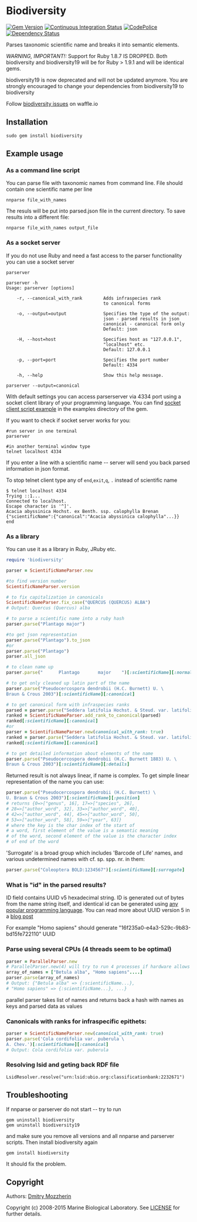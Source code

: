 Biodiversity
============

[![Gem Version][gem_svg]][gem_link]
[![Continuous Integration Status][ci_svg]][ci_link]
[![CodePolice][cc_svg]][cc_link]
[![Dependency Status][deps_svg]][deps_link]

Parses taxonomic scientific name and breaks it into semantic elements.

*WARNING, IMPORTANT!:*
Support for Ruby 1.8.7 IS DROPPED. Both biodiversity and
biodiversity19 will be for Ruby > 1.9.1 and will be identical gems.

biodiversity19 is now deprecated and will not be updated anymore.
You are strongly encouraged to change your dependencies from
biodiversity19 to biodiversity

Follow [biodiversity issues][waffle] on waffle.io

Installation
------------

    sudo gem install biodiversity

Example usage
-------------

### As a command line script

You can parse file with taxonomic names from command line.
File should contain one scientific name per line

    nnparse file_with_names

The resuls will be put into parsed.json file in the current directory.
To save results into a different file:

    nnparse file_with_names output_file

### As a socket server

If you do not use Ruby and need a fast access to the parser functionality
you can use a socket server

    parserver

    parserver -h
    Usage: parserver [options]

        -r, --canonical_with_rank        Adds infraspecies rank
                                         to canonical forms

        -o, --output=output              Specifies the type of the output:
                                         json - parsed results in json
                                         canonical - canonical form only
                                         Default: json

        -H, --host=host                  Specifies host as "127.0.0.1",
                                         "localhost" etc.
                                         Default: 127.0.0.1

        -p, --port=port                  Specifies the port number
                                         Default: 4334

        -h, --help                       Show this help message.

    parserver --output=canonical



With default settings you can access parserserver via 4334 port using a
socket client library of your programming language.  You can find
[socket client script example][socket_example] in the examples directory of the gem.

If you want to check if socket server works for you:

    #run server in one terminal
    parserver

    #in another terminal window type
    telnet localhost 4334

If you enter a line with a scientific name -- server will send you back
parsed information in json format.

To stop telnet client type any of `end`,`exit`,`q`, `.` instead
of scientific name

    $ telnet localhost 4334
    Trying ::1...
    Connected to localhost.
    Escape character is '^]'.
    Acacia abyssinica Hochst. ex Benth. ssp. calophylla Brenan
    {"scientificName":{"canonical":"Acacia abyssinica calophylla"...}}
    end

### As a library

You can use it as a library in Ruby, JRuby etc.


```ruby
require 'biodiversity'

parser = ScientificNameParser.new

#to find version number
ScientificNameParser.version

# to fix capitalization in canonicals
ScientificNameParser.fix_case("QUERCUS (QUERCUS) ALBA")
# Output: Quercus (Quercus) alba

# to parse a scientific name into a ruby hash
parser.parse("Plantago major")

#to get json representation
parser.parse("Plantago").to_json
#or
parser.parse("Plantago")
parser.all_json

# to clean name up
parser.parse("      Plantago       major    ")[:scientificName][:normalized]

# to get only cleaned up latin part of the name
parser.parse("Pseudocercospora dendrobii (H.C. Burnett) U. \
Braun & Crous 2003")[:scientificName][:canonical]

# to get canonical form with infraspecies ranks
parsed = parser.parse("Seddera latifolia Hochst. & Steud. var. latifolia")
ranked = ScientificNameParser.add_rank_to_canonical(parsed)
ranked[:scientificName][:canonical]
#or
parser = ScientificNameParser.new(canonical_with_rank: true)
ranked = parser.parse("Seddera latifolia Hochst. & Steud. var. latifolia")
ranked[:scientificName][:canonical]

# to get detailed information about elements of the name
parser.parse("Pseudocercospora dendrobii (H.C. Burnett 1883) U. \
Braun & Crous 2003")[:scientificName][:details]
```

Returned result is not always linear, if name is complex. To get simple linear
representation of the name you can use:


```ruby
parser.parse("Pseudocercospora dendrobii (H.C. Burnett) \
U. Braun & Crous 2003")[:scientificName][:position]
# returns {0=>["genus", 16], 17=>["species", 26],
# 28=>["author_word", 32], 33=>["author_word", 40],
# 42=>["author_word", 44], 45=>["author_word", 50],
# 53=>["author_word", 58], 59=>["year", 63]}
# where the key is the char index of the start of
# a word, first element of the value is a semantic meaning
# of the word, second element of the value is the character index
# of end of the word
```

'Surrogate' is a broad group which includes 'Barcode of Life' names, and various
undetermined names with cf. sp. spp. nr. in them:

```ruby
parser.parse("Coleoptera BOLD:1234567")[:scientificName][:surrogate]
```
### What is "id" in the parsed results?

ID field contains UUID v5 hexadecimal string. ID is generated out of bytes
from the name string itself, and identical id can be generated using [any
popular programming language][uuid_examples]. You can read more about UUID
version 5 in a [blog post][uuid_blog]

For example "Homo sapiens" should generate "16f235a0-e4a3-529c-9b83-bd15fe722110" UUID

### Parse using several CPUs (4 threads seem to be optimal)

```ruby
parser = ParallelParser.new
# ParallelParser.new(4) will try to run 4 processes if hardware allows
array_of_names = ["Betula alba", "Homo sapiens"....]
parser.parse(array_of_names)
# Output: {"Betula alba" => {:scientificName...},
# "Homo sapiens" => {:scientificName...}, ...}
```

parallel parser takes list of names and returns back a hash with names as
keys and parsed data as values

### Canonicals with ranks for infraspecific epithets:

```ruby
parser = ScientificNameParser.new(canonical_with_rank: true)
parser.parse('Cola cordifolia var. puberula \
A. Chev.')[:scientificName][:canonical]
# Output: Cola cordifolia var. puberula
```

### Resolving lsid and geting back RDF file

    LsidResolver.resolve("urn:lsid:ubio.org:classificationbank:2232671")

Troubleshooting
---------------

If nnparse or parserver do not start -- try to run

    gem uninstall biodiversity
    gem uninstall biodiversity19

and make sure you remove all versions and all nnparse and parserver scripts.
Then install biodiversity again

    gem install biodiversity

It should fix the problem.

Copyright
---------

Authors: [Dmitry Mozzherin][dimus]

Copyright (c) 2008-2015 Marine Biological Laboratory. See [LICENSE][license]
for further details.

[gem_svg]: https://badge.fury.io/rb/biodiversity.svg
[gem_link]: http://badge.fury.io/rb/biodiversity
[ci_svg]: https://secure.travis-ci.org/GlobalNamesArchitecture/biodiversity.svg
[ci_link]: http://travis-ci.org/GlobalNamesArchitecture/biodiversity
[cc_svg]: https://codeclimate.com/github/GlobalNamesArchitecture/biodiversity.svg
[cc_link]: https://codeclimate.com/github/GlobalNamesArchitecture/biodiversity
[deps_svg]: https://gemnasium.com/GlobalNamesArchitecture/biodiversity.svg
[deps_link]: https://gemnasium.com/GlobalNamesArchitecture/biodiversity
[socket_example]: http://bit.ly/149iLm5
[dimus]: https://github.com/dimus
[license]: https://github.com/GlobalNamesArchitecture/biodiversity/blob/master/LICENSE
[waffle]: https://waffle.io/GlobalNamesArchitecture/biodiversity
[uuid_examples]: https://github.com/GlobalNamesArchitecture/gn_uuid_examples
[uuid_blog]: http://globalnamesarchitecture.github.io/gna/uuid/2015/05/31/gn-uuid-0-5-0.html
